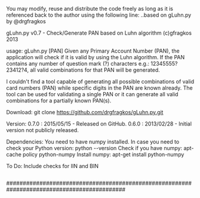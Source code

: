 You may modify, reuse and distribute the code freely as long as it is referenced back
to the author using the following line: ..based on gLuhn.py by @drgfragkos

gLuhn.py v0.7 - Check/Generate PAN based on Luhn algorithm (c)gfragkos 2013  

usage: gLuhn.py [PAN]
Given any Primary Account Number (PAN), the application will check if it is valid by using
the Luhn algorithm. If the PAN contains any number of question mark (?) characters 
e.g.: 12345555?23412?4, all valid combinations for that PAN will be generated.

I couldn't find a tool capable of generating all possible combinations of valid card 
numbers (PAN) while specific digits in the PAN are known already. The tool can be used 
for validating a single PAN or it can generate all valid combinations for a partially 
known PAN(s). 


Download:
git clone https://github.com/drgfragkos/gLuhn.py.git


Version:
0.7.0 : 2015/05/15 - Released on GitHub. 
0.6.0 : 2013/02/28 - Initial version not publicly released.


Dependencies:
You need to have numpy installed.
In case you need to check your Python version: python --version
Check if you have numpy: apt-cache policy python-numpy
Install numpy: apt-get install python-numpy


To Do:
Include checks for IIN and BIN

##                                                                                        ##
##                                                                                        ##
############################################################################################



